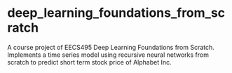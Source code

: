 # deep_learning_foundations_from_scratch
A course project of EECS495 Deep Learning Foundations from Scratch. Implements a time series model using recursive neural networks from scratch to predict short term stock price of Alphabet Inc. 
